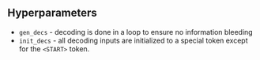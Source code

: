 ## Hyperparameters
* `gen_decs` - decoding is done in a loop to ensure no information bleeding
* `init_decs` - all decoding inputs are initialized to a special token except for the `<START>` token.
